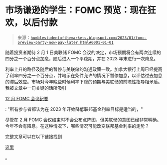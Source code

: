 <!--yml

分类：未分类

日期：2024-05-18 01:34:02

-->

# 市场谦逊的学生：FOMC 预览：现在狂欢，以后付款

> 来源：[`humblestudentofthemarkets.blogspot.com/2023/01/fomc-preview-party-now-pay-later.html#0001-01-01`](https://humblestudentofthemarkets.blogspot.com/2023/01/fomc-preview-party-now-pay-later.html#0001-01-01)

随着投资者期待 2 月 1 日美联储 FOMC 会议的决定，市场预期将会有两次连续的四分之一个百分点加息，随后进入一个平稳期，并在 2023 年末进行一次降息。

利率上升的路径及随后的暂停与美联储的沟通政策一致。加拿大银行上周已经提高了利率四分之一个百分点，并暗示在条件允许的情况下暂停加息，以评估过去加息的滞后效应。市场对今年晚些时候利率下降的预期与美联储的前瞻性指导相矛盾。我被文章中一句关键的话所吸引

[12 月 FOMC 会议纪要](https://www.federalreserve.gov/monetarypolicy/fomcminutes20221214.htm)

: "所有参与者都认为在 2023 年开始降低联邦基金利率目标是适当的，"

尽管在 2 月 FOMC 会议结束时不会公布点阵图，但美联储的意图已经非常明确。今年不会有降息。在这种情况下，哪些情况可能改变联邦基金利率的走势？

完整文章可以在以下链接找到

[这里](https://humblestudentofthemarkets.com/2023/01/28/fomc-preview-party-now-pay-later/)

。
